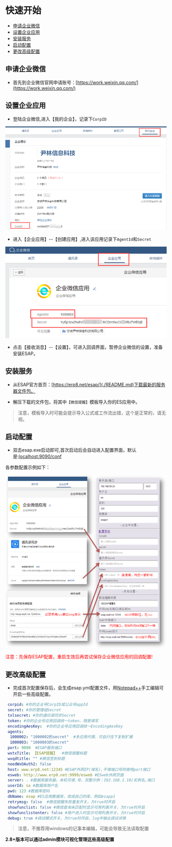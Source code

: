 # 快速开始

* [申请企业微信](#申请企业微信)
* [设置企业应用](#设置企业应用)
* [安装服务](#安装服务)
* [启动配置](#启动配置)
* [更改高级配置](#更改高级配置)

## 申请企业微信
* 首先到企业微信官网申请账号：[https://work.weixin.qq.com/](https://work.weixin.qq.com/)

## 设置企业应用
* 登陆企业微信,进入【我的企业】，记录下`CorpID`

![](./img/s0-2.png)

* 进入【企业应用】--【创建应用】,进入该应用记录下`AgentId`和`Secret`

![](./img/s0-1.png)

* 点击【接收消息】--【设置】，可进入回调界面，暂停企业微信的设置，准备安装ESAP。

## 安装服务
* 从ESAP官方首页：[https://erp8.net/esap/](./README.md)下载最新的服务器文件包。

* 解压下载的文件包，将其中`【微信提醒】`模板导入你的ES应用中。

> 注意，模板导入时可能会提示导入公式或工作流出错，这个是正常的，请无视。

## 启动配置
* 双击esap.exe启动即可,首次启动后会自动进入配置界面，默认是:[localhost:9090/conf](https://localhost:9090/conf)

各参数配置示例如下：

![](./img/s0-3.png)

<span style="color:red">注意：先保存ESAP配置，重启生效后再尝试保存企业微信应用的回调配置!</span>

## 更改高级配置

* 完成首次配置保存后，会生成esap.yml配置文件，用[Notepad++](https://www.baidu.com/s?wd=notepadd%2B%2B)手工编辑可开启一些高级配置。

```yaml
 corpid: #你的企业号CorpID或公众号appId 
 secret: #你的管理组Secret
 txlsecret: #你的通讯录同步Secret
 token: #你的企业号应用回调统一token，随意填写
 encodingAesKey:  #你的企业号应用回调统一EncodingAesKey
 agents:
  1000002: "1000002的secret"  #多应用代理，可自行往下复制扩展
  1000003: "1000003的secret"
 port: 9090  #ESAP服务端口
 wxtxTitle: 【ESAP提醒】  #微信提醒标题
 wxqdtitle: "" #微信签到标题
 needWxOAuth2: false
 host: www.erp8.net:12345 #ESAP外网IP(域名),不填端口号则使用port端口
 esweb: http://www.erp8.net:9999/esweb #ESweb外网页面
 server: . #数据库服务器，本机可填.号，完整示例：192.168.1.10/实例名,端口
 userId: sa #数据库用户名
 pwd: 123 #数据库密码
 dbName: esap #ES应用数据库，改成自己的库，例如esapp1
 retrymsg: false  #微信提醒失败重发开关，为true时开启
 showfunclist: false #微信查询未匹配时显示可用列表开关，为true时开启
 showfunclistenter: false #用户进入时显示可用列表开关，为true时开启
 debug: true #调试模式开关，为true时开启，log中输出调试详情
```

> 注意，不推荐用windows的记事本编辑，可能会导致无法读取配置

**2.8+版本可以通过admin模块可视化管理这些高级配置**
